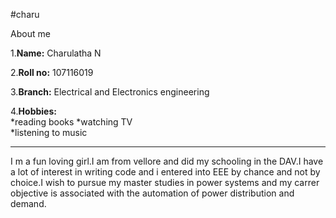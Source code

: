 #charu

About me

1.**Name:** Charulatha N

2.**Roll no:** 107116019

3.**Branch:** Electrical and Electronics engineering

4.**Hobbies:**         
 *reading books
 *watching TV       
 *listening to music

--------------------------------------

I m a fun loving girl.I am from vellore and did my schooling in the DAV.I have a lot of interest in writing code and i entered into EEE by chance and not by choice.I wish to pursue my master studies in power systems and my carrer objective is associated with  the automation of power distribution and demand.




